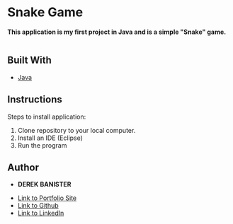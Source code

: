 # Snake Game

**This application is my first project in Java and is a simple "Snake" game.**

![]()


## Built With

* [Java](https://www.java.com/)


## Instructions
Steps to install application:

1. Clone repository to your local computer.
2. Install an IDE (Eclipse)
3. Run the program 

## Author

* **DEREK BANISTER** 

- [Link to Portfolio Site](https://derek-banister-portfolio.herokuapp.com/)
- [Link to Github](https://github.com/DerekBanister)
- [Link to LinkedIn](https://www.linkedin.com/in/derek-banister/)